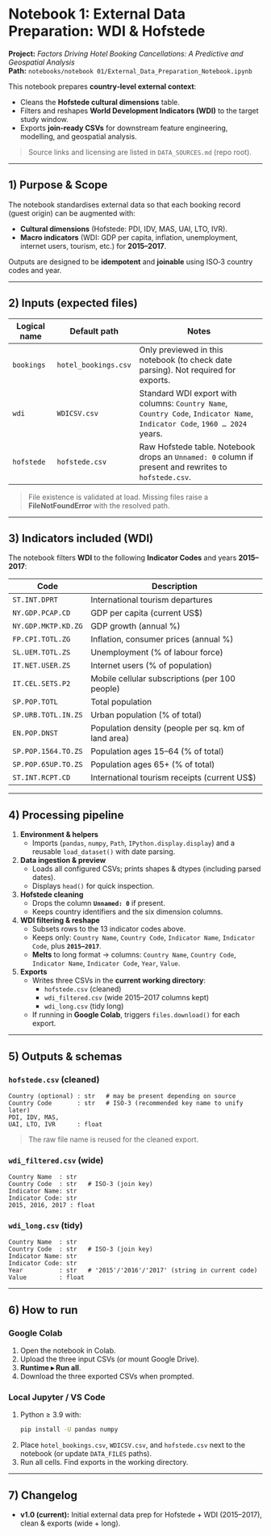 # Notebook 1: External Data Preparation: WDI & Hofstede

**Project:** *Factors Driving Hotel Booking Cancellations: A Predictive and Geospatial Analysis*  
**Path:** `notebooks/notebook 01/External_Data_Preparation_Notebook.ipynb`

This notebook prepares **country‑level external context**:
- Cleans the **Hofstede cultural dimensions** table.
- Filters and reshapes **World Development Indicators (WDI)** to the target study window.
- Exports **join‑ready CSVs** for downstream feature engineering, modelling, and geospatial analysis.

> Source links and licensing are listed in `DATA_SOURCES.md` (repo root).


---

## 1) Purpose & Scope

The notebook standardises external data so that each booking record (guest origin) can be augmented with:
- **Cultural dimensions** (Hofstede: PDI, IDV, MAS, UAI, LTO, IVR).
- **Macro indicators** (WDI: GDP per capita, inflation, unemployment, internet users, tourism, etc.) for **2015–2017**.

Outputs are designed to be **idempotent** and **joinable** using ISO‑3 country codes and year.


---

## 2) Inputs (expected files)

| Logical name | Default path | Notes |
|---|---|---|
| `bookings` | `hotel_bookings.csv` | Only previewed in this notebook (to check date parsing). Not required for exports. |
| `wdi` | `WDICSV.csv` | Standard WDI export with columns: `Country Name`, `Country Code`, `Indicator Name`, `Indicator Code`, `1960 … 2024` years. |
| `hofstede` | `hofstede.csv` | Raw Hofstede table. Notebook drops an `Unnamed: 0` column if present and rewrites to `hofstede.csv`. |

> File existence is validated at load. Missing files raise a **FileNotFoundError** with the resolved path.

---

## 3) Indicators included (WDI)

The notebook filters **WDI** to the following **Indicator Codes** and years **2015–2017**:

| Code | Description |
|---|---|
| `ST.INT.DPRT` | International tourism departures |
| `NY.GDP.PCAP.CD` | GDP per capita (current US$) |
| `NY.GDP.MKTP.KD.ZG` | GDP growth (annual %) |
| `FP.CPI.TOTL.ZG` | Inflation, consumer prices (annual %) |
| `SL.UEM.TOTL.ZS` | Unemployment (% of labour force) |
| `IT.NET.USER.ZS` | Internet users (% of population) |
| `IT.CEL.SETS.P2` | Mobile cellular subscriptions (per 100 people) |
| `SP.POP.TOTL` | Total population |
| `SP.URB.TOTL.IN.ZS` | Urban population (% of total) |
| `EN.POP.DNST` | Population density (people per sq. km of land area) |
| `SP.POP.1564.TO.ZS` | Population ages 15–64 (% of total) |
| `SP.POP.65UP.TO.ZS` | Population ages 65+ (% of total) |
| `ST.INT.RCPT.CD` | International tourism receipts (current US$) |


---

## 4) Processing pipeline

1. **Environment & helpers**  
   - Imports (`pandas`, `numpy`, `Path`, `IPython.display.display`) and a reusable `load_dataset()` with date parsing.
2. **Data ingestion & preview**  
   - Loads all configured CSVs; prints shapes & dtypes (including parsed dates).  
   - Displays `head()` for quick inspection.
3. **Hofstede cleaning**  
   - Drops the column **`Unnamed: 0`** if present.  
   - Keeps country identifiers and the six dimension columns.
4. **WDI filtering & reshape**  
   - Subsets rows to the 13 indicator codes above.  
   - Keeps only: `Country Name`, `Country Code`, `Indicator Name`, `Indicator Code`, plus **`2015`–`2017`**.  
   - **Melts** to long format → columns: `Country Name`, `Country Code`, `Indicator Name`, `Indicator Code`, `Year`, `Value`.
5. **Exports**  
   - Writes three CSVs in the **current working directory**:  
     - `hofstede.csv` (cleaned)  
     - `wdi_filtered.csv` (wide 2015–2017 columns kept)  
     - `wdi_long.csv` (tidy long)  
   - If running in **Google Colab**, triggers `files.download()` for each export.


---

## 5) Outputs & schemas

### `hofstede.csv` (cleaned)
```
Country (optional) : str   # may be present depending on source
Country Code       : str   # ISO-3 (recommended key name to unify later)
PDI, IDV, MAS,
UAI, LTO, IVR      : float
```
> The raw file name is reused for the cleaned export.

### `wdi_filtered.csv` (wide)
```
Country Name  : str
Country Code  : str   # ISO-3 (join key)
Indicator Name: str
Indicator Code: str
2015, 2016, 2017 : float
```

### `wdi_long.csv` (tidy)
```
Country Name  : str
Country Code  : str   # ISO-3 (join key)
Indicator Name: str
Indicator Code: str
Year          : str   # '2015'/'2016'/'2017' (string in current code)
Value         : float
```


---

## 6) How to run

### Google Colab
1. Open the notebook in Colab.  
2. Upload the three input CSVs (or mount Google Drive).  
3. **Runtime ▸ Run all**.  
4. Download the three exported CSVs when prompted.

### Local Jupyter / VS Code
1. Python ≥ 3.9 with:
   ```bash
   pip install -U pandas numpy
   ```
2. Place `hotel_bookings.csv`, `WDICSV.csv`, and `hofstede.csv` next to the notebook (or update `DATA_FILES` paths).  
3. Run all cells. Find exports in the working directory.

---

## 7) Changelog

- **v1.0 (current):** Initial external data prep for Hofstede + WDI (2015–2017), clean & exports (wide + long).
